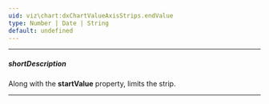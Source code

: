 ```yaml
---
uid: viz\chart:dxChartValueAxisStrips.endValue
type: Number | Date | String
default: undefined
---
```

---
##### shortDescription
Along with the **startValue** property, limits the strip.

---
